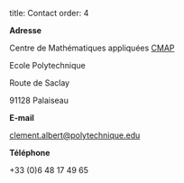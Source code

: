 title: Contact
order: 4

**Adresse**

Centre de Mathématiques appliquées [CMAP](https://portail.polytechnique.edu/cmap/fr)

Ecole Polytechnique

Route de Saclay

91128 Palaiseau

**E-mail**

clement.albert@polytechnique.edu

**Téléphone**

+33 (0)6 48 17 49 65



